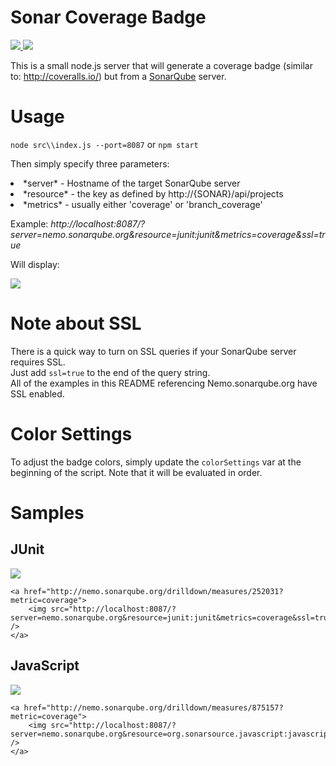 # Sonar Coverage Badge

<a href="https://travis-ci.org/xeb/sonar-coverage-badge">
<img src="https://api.travis-ci.org/xeb/sonar-coverage-badge.svg?branch=master" />
</a><a href="http://sonar.epicapp.com/dashboard/index/1">
<img src="http://sonarcovbadge.epicapp.com/?server=sonar.epicapp.com&resource=sonar-coverage-badge&metrics=coverage&2=4" />
</a>

This is a small node.js server that will generate a coverage badge (similar to: http://coveralls.io/) but from a <a href="http://sonarqube.org">SonarQube</a> server.

# Usage

```node src\\index.js --port=8087```
or
```npm start```

Then simply specify three parameters:
<li> *server* - Hostname of the target SonarQube server</li>
<li> *resource* - the key as defined by http://{SONAR}/api/projects </li>
<li> *metrics* - usually either 'coverage' or 'branch_coverage' </li>

Example:
*http://localhost:8087/?server=nemo.sonarqube.org&resource=junit:junit&metrics=coverage&ssl=true*

Will display:

<img src="http://sonarcovbadge.epicapp.com/?server=nemo.sonarqube.org&resource=org.sonarsource.php:php&metrics=coverage&ssl=true" />

# Note about SSL
There is a quick way to turn on SSL queries if your SonarQube server requires SSL.  
Just add ```ssl=true``` to the end of the query string.  
All of the examples in this README referencing Nemo.sonarqube.org have SSL enabled.

# Color Settings
To adjust the badge colors, simply update the ```colorSettings``` var at the beginning of the script.  Note that it will be evaluated in order.


# Samples

## JUnit

<a href="http://nemo.sonarqube.org/drilldown/measures/252031?metric=coverage">
	<img src="http://sonarcovbadge.epicapp.com/?server=nemo.sonarqube.org&resource=junit:junit&metrics=coverage&ssl=true" />
</a>

```
<a href="http://nemo.sonarqube.org/drilldown/measures/252031?metric=coverage">
	<img src="http://localhost:8087/?server=nemo.sonarqube.org&resource=junit:junit&metrics=coverage&ssl=true" />
</a>
```

## JavaScript

<a href="http://nemo.sonarqube.org/drilldown/measures/875157?metric=coverage">
	<img src="http://sonarcovbadge.epicapp.com/?server=nemo.sonarqube.org&resource=org.sonarsource.javascript:javascript&metrics=coverage&ssl=true" />
</a>

```
<a href="http://nemo.sonarqube.org/drilldown/measures/875157?metric=coverage">
	<img src="http://localhost:8087/?server=nemo.sonarqube.org&resource=org.sonarsource.javascript:javascript&metrics=coverage&ssl=true" />
</a>
```
